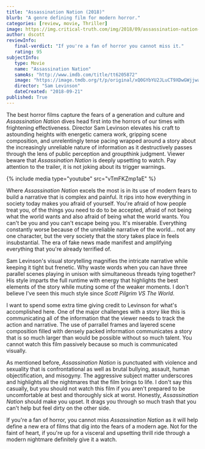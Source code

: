```yaml
---
title: "Assassination Nation (2018)"
blurb: "A genre defining film for modern horror."
categories: [review, movie, Thriller]
image: https://img.critical-truth.com/img/2018/09/assassination-nation-cover.jpg
author: dscott
reviewInfo:
   final-verdict: "If you're a fan of horror you cannot miss it."
   rating: 95
subjectInfo:
   type: Movie
   name: "Assassination Nation"
   sameAs: "http://www.imdb.com/title/tt6205872"
   image: "https://image.tmdb.org/t/p/original/xQ0GYbYU2JLuCT9XDwGWjjwadXB.jpg"
   director: "Sam Levinson"
   dateCreated: "2018-09-21"
published: True
---
```



The best horror films capture the fears of a generation and culture and *Assassination Nation* dives head first into the horrors of our times with frightening effectiveness. Director Sam Levinson elevates his craft to astounding heights with energetic camera work, gripping scene composition, and unrelentingly tense pacing wrapped around a story about the increasingly unreliable nature of information as it destructively passes through the lens of public perception and groupthink judgment.  Viewer beware that *Assassination Nation* is deeply upsetting to watch. Pay attention to the trailer, it is not joking about its trigger warnings.

{% include media type="youtube" src="vTmFKZmp1aE" %}

Where *Assassination Nation* excels the most is in its use of modern fears to build a narrative that is complex and painful. It rips into how everything in society today makes you afraid of yourself. You're afraid of how people treat you, of the things you need to do to be accepted, afraid of not being what the world wants and also afraid of being what the world wants. You can't be you and you can't escape being you. It's miserable. Everything constantly worse because of the unreliable narrative of the world... not any one character, but the very society that the story takes place in feels insubstantial. The era of fake news made manifest and amplifying everything that you're already terrified of.

Sam Levinson's visual storytelling magnifies the intricate narrative while keeping it tight but frenetic. Why waste words when you can have three parallel scenes playing in unison with simultaneous threads tying together? His style imparts the full runtime with energy that highlights the best elements of the story while muting some of the weaker moments. I don't believe I've seen this much style since *Scott Pilgrim VS The World*. 

I want to spend some extra time giving credit to Levinson for what's accomplished here. One of the major challenges with a story like this is communicating all of the information that the viewer needs to track the action and narrative. The use of parrallel frames and layered scene composition filled with densely packed information communicates a story that is so much larger than would be possible without so much talent. You cannot watch this film passively because so much is communicated visually.

As mentioned before, *Assassination Nation* is punctuated with violence and sexuality that is confrontational as well as brutal bullying, assault, human objectification, and misogyny. The aggressive subject matter underscores and highlights all the nightmares that the film brings to life. I don't say this casually, but you should not watch this film if you aren't prepared to be uncomfortable at best and thoroughly sick at worst. Honestly, *Assassination Nation* should make you upset. It drags you through so much trash that you can't help but feel dirty on the other side.

If you're a fan of horror, you cannot miss *Assassination Nation* as it will help define a new era of films that dig into the fears of a modern age. Not for the faint of heart, if you're up for a visceral and upsetting thrill ride through a modern nightmare definitely give it a watch.